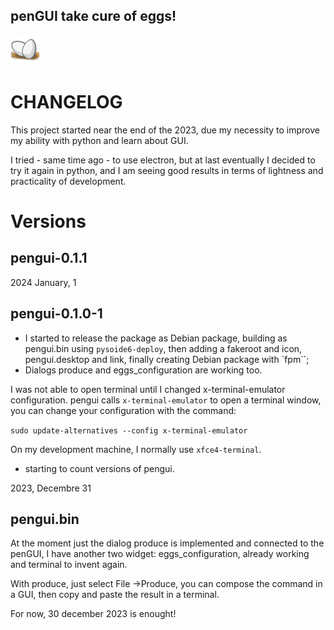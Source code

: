 ## **penGUI take cure of eggs!**
![icon](https://github.com/pieroproietti/pengui/blob/main/assets/pengui.png?raw=true)

# CHANGELOG
This project started near the end of the 2023, due my necessity to improve my ability with python and learn about GUI.

I tried - same time ago - to use electron, but at last eventually I decided to try it again in python, and I am seeing good results in terms of lightness and practicality of development.

# Versions

## pengui-0.1.1

2024 January, 1

## pengui-0.1.0-1
* I started to release the package as Debian package, building as pengui.bin using `pysoide6-deploy`, then adding a fakeroot and icon, pengui.desktop and link, finally creating Debian package with `fpm``;
* Dialogs produce and eggs_configuration are working too.

I was not able to open terminal until I changed  x-terminal-emulator configuration. pengui calls `x-terminal-emulator` to open a terminal window, you can change your configuration with the command:

`sudo update-alternatives --config x-terminal-emulator`

On my development machine, I normally use `xfce4-terminal`.
* starting to count versions of pengui.

2023, Decembre 31

## pengui.bin
At the moment just the dialog produce is implemented and connected to the penGUI, I have another two widget: eggs_configuration, already working and terminal to invent again.

With produce, just select File ->Produce, you can compose the command in a GUI, then copy and paste the result in a terminal.

For now, 30 december 2023 is enought!
